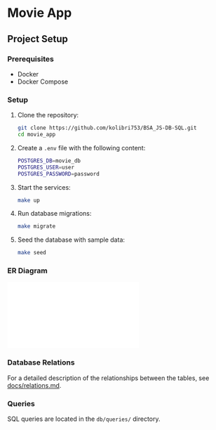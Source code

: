 # Movie App

## Project Setup

### Prerequisites

- Docker
- Docker Compose

### Setup

1. Clone the repository:
    ```bash
    git clone https://github.com/kolibri753/BSA_JS-DB-SQL.git
    cd movie_app
    ```

2. Create a `.env` file with the following content:
    ```bash
    POSTGRES_DB=movie_db
    POSTGRES_USER=user
    POSTGRES_PASSWORD=password
    ```

3. Start the services:
    ```bash
    make up
    ```

4. Run database migrations:
    ```bash
    make migrate
    ```

5. Seed the database with sample data:
    ```bash
    make seed
    ```

### ER Diagram

![ER Diagram](./docs/er_diagram.md)

### Database Relations

For a detailed description of the relationships between the tables, see [docs/relations.md](./docs/relations.md).

### Queries

SQL queries are located in the `db/queries/` directory.
